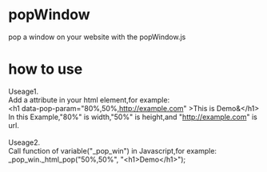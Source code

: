 # popWindow
pop a window on your website with the popWindow.js

# how to use
Useage1.<br/>
Add a attribute in your html element,for example:<br/>
  &lt;h1 data-pop-param="80%,50%,http://example.com" &gt;This is Demo&&lt;/h1&gt; <br/>
In this Example,"80%" is width,"50%" is height,and "http://example.com" is url.<br/>
<br/>
Useage2.<br/>
Call function of variable("_pop_win")  in Javascript,for example:<br/>
  _pop_win._html_pop("50%,50%", "&lt;h1&gt;Demo&lt;/h1&gt;");
